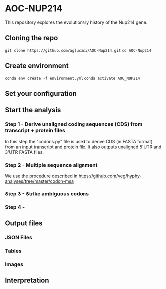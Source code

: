 
# AOC-NUP214

This repository explores the evolutionary history of the Nup214 gene.

## Cloning the repo

`git clone https://github.com/aglucaci/AOC-Nup214.git`
`cd AOC-Nup214`

## Create environment

`conda env create -f environment.yml`
`conda activate AOC_NUP214`

## Set your configuration

## Start the analysis

### Step 1 - Derive unaligned coding sequences (CDS) from transcript + protein files
In this step the "codons.py" file is used to derive CDS (in FASTA format) from an input transcript and protein file. It also outputs unaligned 5'UTR and 3'UTR FASTA files.

### Step 2 - Multiple sequence alignment
We use the procedure described in https://github.com/veg/hyphy-analyses/tree/master/codon-msa

### Step 3 - Strike ambiguous codons

### Step 4 - 

## Output files

### JSON Files

### Tables

### Images

## Interpretation


